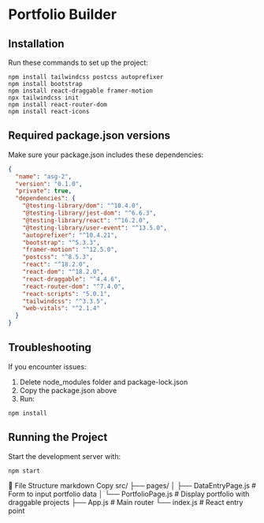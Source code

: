 # Portfolio Builder

## Installation
Run these commands to set up the project:

```
npm install tailwindcss postcss autoprefixer
npm install bootstrap
npm install react-draggable framer-motion
npx tailwindcss init
npm install react-router-dom
npm install react-icons
```

## Required package.json versions
Make sure your package.json includes these dependencies:

```json
{
  "name": "asg-2",
  "version": "0.1.0",
  "private": true,
  "dependencies": {
    "@testing-library/dom": "^10.4.0",
    "@testing-library/jest-dom": "^6.6.3",
    "@testing-library/react": "^16.2.0",
    "@testing-library/user-event": "^13.5.0",
    "autoprefixer": "^10.4.21",
    "bootstrap": "^5.3.3",
    "framer-motion": "^12.5.0",
    "postcss": "^8.5.3",
    "react": "^18.2.0",
    "react-dom": "^18.2.0",
    "react-draggable": "^4.4.6",
    "react-router-dom": "^7.4.0",
    "react-scripts": "5.0.1",
    "tailwindcss": "^3.3.5",
    "web-vitals": "^2.1.4"
  }
}
```

## Troubleshooting
If you encounter issues:
1. Delete node_modules folder and package-lock.json
2. Copy the package.json above
3. Run:
```
npm install
```

## Running the Project
Start the development server with:
```
npm start
```

📂 File Structure
markdown
Copy
src/
├── pages/
│   ├── DataEntryPage.js  # Form to input portfolio data
│   └── PortfolioPage.js  # Display portfolio with draggable projects
├── App.js               # Main router
└── index.js             # React entry point

